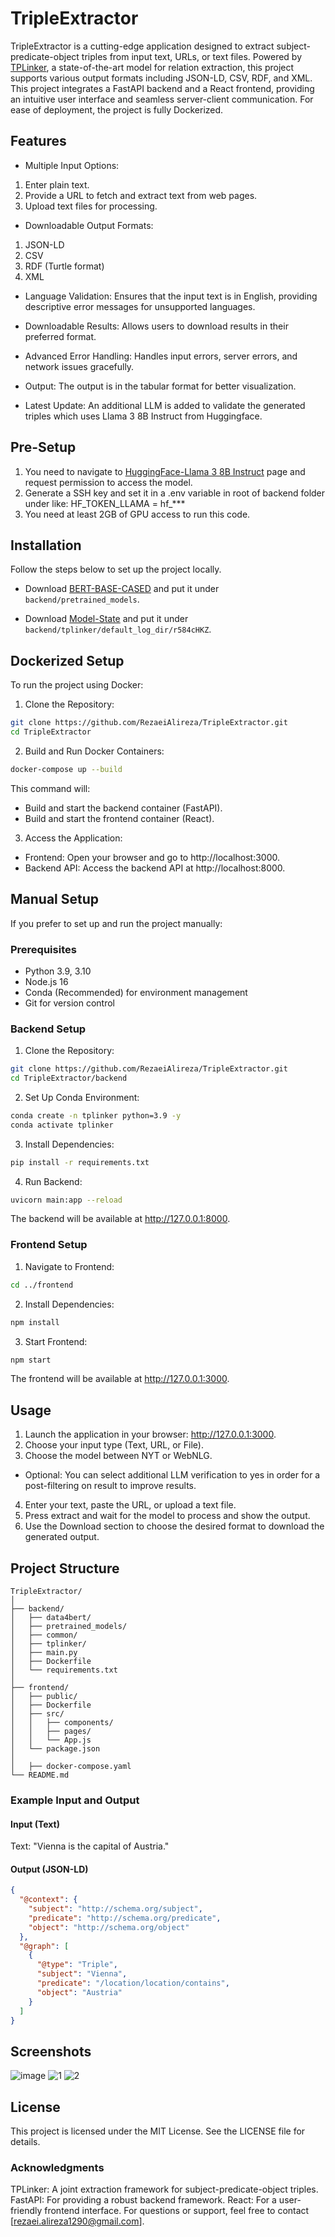 # TripleExtractor
TripleExtractor is a cutting-edge application designed to extract subject-predicate-object triples from input text, URLs, or text files. Powered by [TPLinker](https://github.com/131250208/TPlinker-joint-extraction), a state-of-the-art model for relation extraction, this project supports various output formats including JSON-LD, CSV, RDF, and XML.
This project integrates a FastAPI backend and a React frontend, providing an intuitive user interface and seamless server-client communication. For ease of deployment, the project is fully Dockerized.

## Features

- Multiple Input Options:
1. Enter plain text.
2. Provide a URL to fetch and extract text from web pages.
3. Upload text files for processing.

- Downloadable Output Formats:
1. JSON-LD
2. CSV
3. RDF (Turtle format)
4. XML

- Language Validation:
Ensures that the input text is in English, providing descriptive error messages for unsupported languages.

- Downloadable Results:
Allows users to download results in their preferred format.

- Advanced Error Handling:
Handles input errors, server errors, and network issues gracefully.

- Output:
The output is in the tabular format for better visualization.

- Latest Update:
An additional LLM is added to validate the generated triples which uses Llama 3 8B Instruct from Huggingface.

## Pre-Setup

1. You need to navigate to [HuggingFace-Llama 3 8B Instruct](https://huggingface.co/meta-llama/Meta-Llama-3-8B-Instruct) page and request permission to access the model.
2. Generate a SSH key and set it in a .env variable in root of backend folder under like: HF_TOKEN_LLAMA = hf_***
3. You need at least 2GB of GPU access to run this code.

## Installation
Follow the steps below to set up the project locally.
- Download [BERT-BASE-CASED](https://huggingface.co/bert-base-cased) and put it under `backend/pretrained_models`.

- Download [Model-State](https://drive.google.com/file/d/1jgiPScLaWJoPd2BkeWe-jSapPLQMyKEx/view?usp=sharing) and put it under `backend/tplinker/default_log_dir/r584cHKZ`.

## Dockerized Setup

To run the project using Docker:

1. Clone the Repository:
```bash
git clone https://github.com/RezaeiAlireza/TripleExtractor.git
cd TripleExtractor
```
2. Build and Run Docker Containers:
```bash
docker-compose up --build
```
This command will:
- Build and start the backend container (FastAPI).
- Build and start the frontend container (React).
3. Access the Application:
- Frontend: Open your browser and go to http://localhost:3000.
- Backend API: Access the backend API at http://localhost:8000.

## Manual Setup
If you prefer to set up and run the project manually:

### Prerequisites
- Python 3.9, 3.10
- Node.js 16
- Conda (Recommended) for environment management
- Git for version control
  
### Backend Setup

1. Clone the Repository:
```bash
git clone https://github.com/RezaeiAlireza/TripleExtractor.git
cd TripleExtractor/backend
```
2. Set Up Conda Environment:
```bash
conda create -n tplinker python=3.9 -y
conda activate tplinker
```
3. Install Dependencies:
```bash
pip install -r requirements.txt
```
4. Run Backend:
```bash
uvicorn main:app --reload
```
The backend will be available at http://127.0.0.1:8000.

### Frontend Setup

1. Navigate to Frontend:
```bash
cd ../frontend
```
2. Install Dependencies:
```bash
npm install
```
3. Start Frontend:
```bash
npm start
```
The frontend will be available at http://127.0.0.1:3000.

## Usage
1. Launch the application in your browser: http://127.0.0.1:3000.
2. Choose your input type (Text, URL, or File).
3. Choose the model between NYT or WebNLG.
- Optional: You can select additional LLM verification to yes in order for a post-filtering on result to improve results.
4. Enter your text, paste the URL, or upload a text file.
5. Press extract and wait for the model to process and show the output.
5. Use the Download section to choose the desired format to download the generated output.

## Project Structure
```plaintext
TripleExtractor/
│
├── backend/
│   ├── data4bert/
│   ├── pretrained_models/ 
│   ├── common/
│   ├── tplinker/    
│   ├── main.py      
│   ├── Dockerfile
│   └── requirements.txt 
│
├── frontend/
│   ├── public/          
│   ├── Dockerfile
│   ├── src/             
│   │   ├── components/     
│   │   ├── pages/          
│   │   └── App.js        
│   └── package.json       
│
│   ├── docker-compose.yaml    
└── README.md              
```
### Example Input and Output
#### Input (Text)
Text:
"Vienna is the capital of Austria."

#### Output (JSON-LD)
```json
{
  "@context": {
    "subject": "http://schema.org/subject",
    "predicate": "http://schema.org/predicate",
    "object": "http://schema.org/object"
  },
  "@graph": [
    {
      "@type": "Triple",
      "subject": "Vienna",
      "predicate": "/location/location/contains",
      "object": "Austria"
    }
  ]
}
```
## Screenshots
![image](https://github.com/user-attachments/assets/23649844-24fc-48f7-8900-b4eef81ae159)
![1](https://github.com/user-attachments/assets/9b814077-2fa8-4bd6-a546-04548c38d80c)
![2](https://github.com/user-attachments/assets/f53c22a2-eb52-414d-87cd-b5e4a2784fb9)


## License
This project is licensed under the MIT License. See the LICENSE file for details.

### Acknowledgments
TPLinker: A joint extraction framework for subject-predicate-object triples.
FastAPI: For providing a robust backend framework.
React: For a user-friendly frontend interface.
For questions or support, feel free to contact [rezaei.alireza1290@gmail.com].


